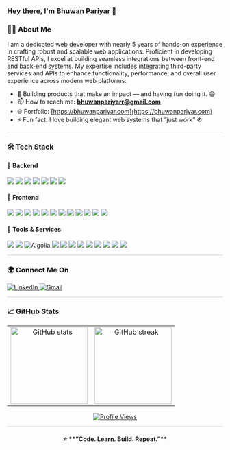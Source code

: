 <h3 align="left">Hey there, I'm <a href="https://github.com/bhuwan-pariyar">Bhuwan Pariyar</a> 👋</h3>

### 👨‍💻 About Me
<p>
  I am a dedicated web developer with nearly 5 years of hands-on experience in crafting robust and scalable web applications. Proficient in developing RESTful APIs, I excel at building seamless integrations between front-end and back-end systems. My expertise includes integrating third-party services and APIs to enhance functionality, performance, and overall user experience across modern web platforms.
</p>

- 🔭 Building products that make an impact — and having fun doing it. 😄
- 📫 How to reach me: **bhuwanpariyarr@gmail.com**
- 🌐 Portfolio: [https://bhuwanpariyar.com](https://bhuwanpariyar.com)
- ⚡ Fun fact: I love building elegant web systems that “just work” ⚙️

<hr style="height:0.5px;border:none;background:#ccc;">

### 🛠️ Tech Stack

#### 💾 Backend
<p>
  <img src="https://img.shields.io/badge/Laravel-FF2D20?style=for-the-badge&logo=laravel&logoColor=white" />
  <img src="https://img.shields.io/badge/PHP-777BB4?style=for-the-badge&logo=php&logoColor=white" />
  <img src="https://img.shields.io/badge/MySQL-005C84?style=for-the-badge&logo=mysql&logoColor=white" />
  <img src="https://img.shields.io/badge/Python-3670A0?style=for-the-badge&logo=python&logoColor=ffdd54" />
  <img src="https://img.shields.io/badge/Redis-DC382D?style=for-the-badge&logo=redis&logoColor=white" />
  <img src="https://img.shields.io/badge/GraphQL-E10098?style=for-the-badge&logo=graphql&logoColor=white" />
  <img src="https://img.shields.io/badge/REST%20API-02569B?style=for-the-badge&logo=postman&logoColor=white" />
</p>

#### 🎨 Frontend
<p>
  <img src="https://img.shields.io/badge/HTML5-E34F26?style=for-the-badge&logo=html5&logoColor=white" />
  <img src="https://img.shields.io/badge/CSS3-1572B6?style=for-the-badge&logo=css3&logoColor=white" />
  <img src="https://img.shields.io/badge/JavaScript-F7DF1E?style=for-the-badge&logo=javascript&logoColor=black" />
  <img src="https://img.shields.io/badge/Vue.js-35495E?style=for-the-badge&logo=vuedotjs&logoColor=4FC08D" />
  <img src="https://img.shields.io/badge/React.js-20232A?style=for-the-badge&logo=react&logoColor=61DAFB" />
  <img src="https://img.shields.io/badge/TailwindCSS-38B2AC?style=for-the-badge&logo=tailwind-css&logoColor=white" />
  <img src="https://img.shields.io/badge/Vite-646CFF?style=for-the-badge&logo=vite&logoColor=white" />
  <img src="https://img.shields.io/badge/Webpack-8DD6F9?style=for-the-badge&logo=webpack&logoColor=black" />
  <img src="https://img.shields.io/badge/Bootstrap-563D7C?style=for-the-badge&logo=bootstrap&logoColor=white" />
  <img src="https://img.shields.io/badge/Element%20Plus-409EFF?style=for-the-badge&logo=element&logoColor=white" />
  <img src="https://img.shields.io/badge/TinyMCE-003B57?style=for-the-badge&logo=tinymce&logoColor=white" />
  <img src="https://img.shields.io/badge/Dropzone.js-0080FF?style=for-the-badge&logo=dropbox&logoColor=white" />
</p>

#### 🧰 Tools & Services
<p>
  <img src="https://img.shields.io/badge/Firebase-FFCA28?style=for-the-badge&logo=firebase&logoColor=black" />
  <img src="https://img.shields.io/badge/Meilisearch-FF4F00?style=for-the-badge&logo=meilisearch&logoColor=white" />
  <img src="https://img.shields.io/badge/Algolia-5468FF?style=for-the-badge&logo=algolia&logoColor=white" alt="Algolia" />
  <img src="https://img.shields.io/badge/MongoDB-13AA52?style=for-the-badge&logo=mongodb&logoColor=white" />
  <img src="https://img.shields.io/badge/Docker-2496ED?style=for-the-badge&logo=docker&logoColor=white" />
  <img src="https://img.shields.io/badge/XAMPP-FB7A24?style=for-the-badge&logo=xampp&logoColor=white" />
  <img src="https://img.shields.io/badge/Herd-000000?style=for-the-badge&logo=laravel&logoColor=red" />
  <img src="https://img.shields.io/badge/Git-FF4500?style=for-the-badge&logo=git&logoColor=white" />
  <img src="https://img.shields.io/badge/GitHub-%23121011?style=for-the-badge&logo=github&logoColor=white" />
  <img src="https://img.shields.io/badge/VS%20Code-007ACC?style=for-the-badge&logo=visual-studio-code&logoColor=white" />
  <img src="https://img.shields.io/badge/PhpStorm-181717?style=for-the-badge&logo=phpstorm&logoColor=white" />
  <img src="https://img.shields.io/badge/cPanel-FF6C2C?style=for-the-badge&logo=cpanel&logoColor=white" />
</p>

<hr style="height:0.5px;border:none;background:#ccc;">

### 🌍 Connect Me On  

<p align="left">
  <a href="https://www.linkedin.com/in/bhuwan-pariyar-18613018b/" target="_blank">
    <img src="https://img.shields.io/badge/LinkedIn-0077B5?style=for-the-badge&logo=linkedin&logoColor=white" alt="LinkedIn"/>
  </a>
  <a href="mailto:bhuwanpariyarr@gmail.com" target="_blank">
    <img src="https://img.shields.io/badge/Gmail-D14836?style=for-the-badge&logo=gmail&logoColor=white" alt="Gmail"/>
  </a>
</p>

<hr style="height:0.5px;border:none;background:#ccc;">

### 📈 GitHub Stats

<table align="center">
  <tr>
    <td align="center">
      <img src="https://github-readme-stats.vercel.app/api?username=bhuwan-pariyar&show_icons=true&theme=tokyonight" alt="GitHub stats" height="180"/>
    </td>
    <td align="center">
      <img src="https://github-readme-streak-stats.herokuapp.com/?user=bhuwan-pariyar&theme=tokyonight" alt="GitHub streak" height="180"/>
    </td>
  </tr>
</table>
<p align="center">
  <a href="https://github.com/bhuwan-pariyar">
    <img src="https://komarev.com/ghpvc/?username=bhuwan-pariyar&label=Profile%20views&color=0e75b6&style=flat" alt="Profile Views" />
  </a>
</p>

<hr style="height:0.5px;border:none;background:#ccc;">

<h4 align="center">⭐ **“Code. Learn. Build. Repeat.”**</h4>  
